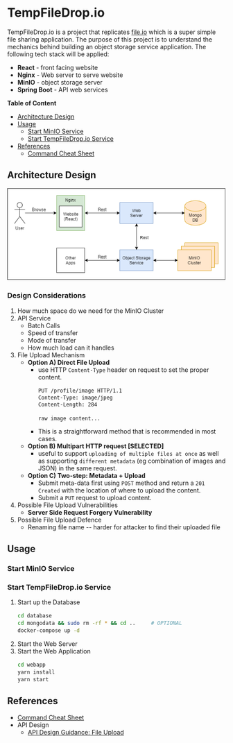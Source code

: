 # TempFileDrop.io

TempFileDrop.io is a project that replicates [file.io](https://www.file.io/) which is a super simple file sharing application.
The purpose of this project is to understand the mechanics behind building an object storage service application. The following
tech stack will be applied:
- **React** - front facing website
- **Nginx** - Web server to serve website
- **MinIO** - object storage server
- **Spring Boot** - API web services

**Table of Content**
- [Architecture Design](#architecture-design)
- [Usage](#usage)
    - [Start MinIO Service](#start-minio-service)
    - [Start TempFileDrop.io Service](#start-tempfiledropio-service)
- [References](#references)
    - [Command Cheat Sheet](doc/CHEATSHEET.md)

## Architecture Design

![Architecture](doc/architecture.png)

### Design Considerations

1. How much space do we need for the MinIO Cluster
2. API Service
    - Batch Calls
    - Speed of transfer
    - Mode of transfer
    - How much load can it handles
3. File Upload Mechanism
    - **Option A) Direct File Upload**
        - use HTTP `Content-Type` header on request to set the proper content.
            ```
            PUT /profile/image HTTP/1.1
            Content-Type: image/jpeg
            Content-Length: 284
            
            raw image content...
            ```
        - This is a straightforward method that is recommended in most cases.
    - **Option B) Multipart HTTP request [SELECTED]**
        - useful to support `uploading of multiple files at once` as well as supporting `different metadata` (eg combination 
        of images and JSON) in the same request.
    - **Option C) Two-step: Metadata + Upload**
        - Submit meta-data first using `POST` method and return a `201 Created` with the location of where to upload the content.
        - Submit a `PUT` request to upload content.
4. Possible File Upload Vulnerabilities
    - **Server Side Request Forgery Vulnerability**
5. Possible File Upload Defence
    - Renaming file name -- harder for attacker to find their uploaded file

## Usage

### Start MinIO Service

### Start TempFileDrop.io Service

1. Start up the Database
    ```bash 
    cd database
    cd mongodata && sudo rm -rf * && cd ..     # OPTIONAL
    docker-compose up -d
    ```
2. Start the Web Server
3. Start the Web Application
    ```bash
    cd webapp
    yarn install
    yarn start
    ```

## References
- [Command Cheat Sheet](doc/CHEATSHEET.md)
- API Design
    - [API Design Guidance: File Upload](https://tyk.io/api-design-guidance-file-upload/)

